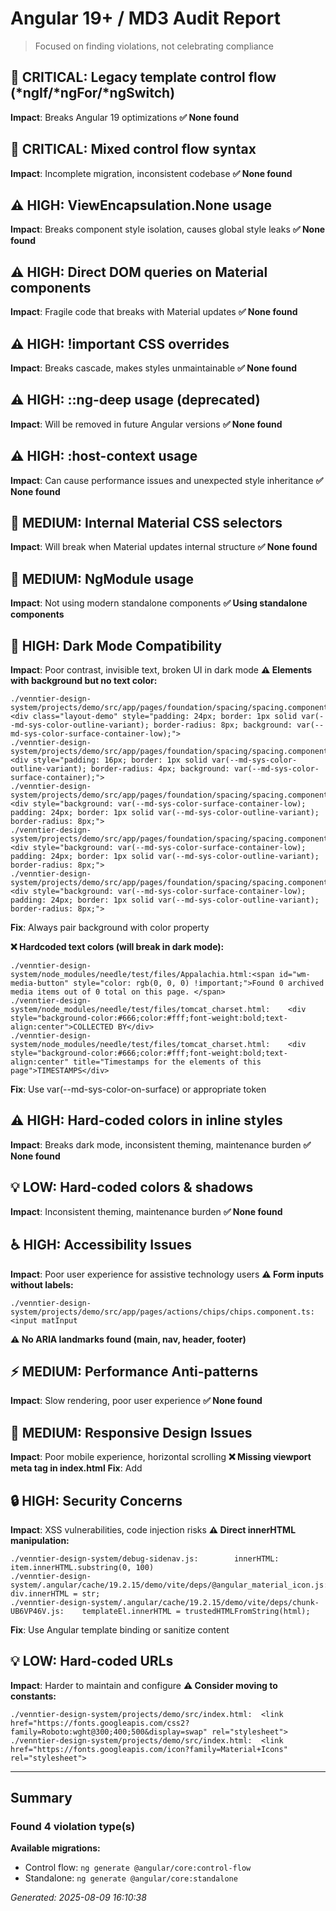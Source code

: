 # Angular 19+ / MD3 Audit Report

> Focused on finding violations, not celebrating compliance

## 🚨 CRITICAL: Legacy template control flow (*ngIf/*ngFor/*ngSwitch)

**Impact**: Breaks Angular 19 optimizations
**✅ None found**

## 🚨 CRITICAL: Mixed control flow syntax

**Impact**: Incomplete migration, inconsistent codebase
**✅ None found**

## ⚠️ HIGH: ViewEncapsulation.None usage

**Impact**: Breaks component style isolation, causes global style leaks
**✅ None found**

## ⚠️ HIGH: Direct DOM queries on Material components

**Impact**: Fragile code that breaks with Material updates
**✅ None found**

## ⚠️ HIGH: !important CSS overrides

**Impact**: Breaks cascade, makes styles unmaintainable
**✅ None found**

## ⚠️ HIGH: ::ng-deep usage (deprecated)

**Impact**: Will be removed in future Angular versions
**✅ None found**

## ⚠️ HIGH: :host-context usage

**Impact**: Can cause performance issues and unexpected style inheritance
**✅ None found**

## 📝 MEDIUM: Internal Material CSS selectors

**Impact**: Will break when Material updates internal structure
**✅ None found**

## 📝 MEDIUM: NgModule usage

**Impact**: Not using modern standalone components
**✅ Using standalone components**

## 🌙 HIGH: Dark Mode Compatibility

**Impact**: Poor contrast, invisible text, broken UI in dark mode
**⚠️ Elements with background but no text color:**
```
./venntier-design-system/projects/demo/src/app/pages/foundation/spacing/spacing.component.ts:            <div class="layout-demo" style="padding: 24px; border: 1px solid var(--md-sys-color-outline-variant); border-radius: 8px; background: var(--md-sys-color-surface-container-low);">
./venntier-design-system/projects/demo/src/app/pages/foundation/spacing/spacing.component.ts:              <div style="padding: 16px; border: 1px solid var(--md-sys-color-outline-variant); border-radius: 4px; background: var(--md-sys-color-surface-container);">
./venntier-design-system/projects/demo/src/app/pages/foundation/spacing/spacing.component.ts:              <div style="background: var(--md-sys-color-surface-container-low); padding: 24px; border: 1px solid var(--md-sys-color-outline-variant); border-radius: 8px;">
./venntier-design-system/projects/demo/src/app/pages/foundation/spacing/spacing.component.ts:              <div style="background: var(--md-sys-color-surface-container-low); padding: 24px; border: 1px solid var(--md-sys-color-outline-variant); border-radius: 8px;">
./venntier-design-system/projects/demo/src/app/pages/foundation/spacing/spacing.component.ts:              <div style="background: var(--md-sys-color-surface-container-low); padding: 24px; border: 1px solid var(--md-sys-color-outline-variant); border-radius: 8px;">
```
**Fix**: Always pair background with color property

**❌ Hardcoded text colors (will break in dark mode):**
```
./venntier-design-system/node_modules/needle/test/files/Appalachia.html:<span id="wm-media-button" style="color: rgb(0, 0, 0) !important;">Found 0 archived media items out of 0 total on this page. </span>
./venntier-design-system/node_modules/needle/test/files/tomcat_charset.html:    <div style="background-color:#666;color:#fff;font-weight:bold;text-align:center">COLLECTED BY</div>
./venntier-design-system/node_modules/needle/test/files/tomcat_charset.html:    <div style="background-color:#666;color:#fff;font-weight:bold;text-align:center" title="Timestamps for the elements of this page">TIMESTAMPS</div>
```
**Fix**: Use var(--md-sys-color-on-surface) or appropriate token

## ⚠️ HIGH: Hard-coded colors in inline styles

**Impact**: Breaks dark mode, inconsistent theming, maintenance burden
**✅ None found**

## 💡 LOW: Hard-coded colors & shadows

**Impact**: Inconsistent theming, maintenance burden
**✅ None found**

## ♿ HIGH: Accessibility Issues

**Impact**: Poor user experience for assistive technology users
**⚠️ Form inputs without labels:**
```
./venntier-design-system/projects/demo/src/app/pages/actions/chips/chips.component.ts:              <input matInput 
```
**⚠️ No ARIA landmarks found (main, nav, header, footer)**

## ⚡ MEDIUM: Performance Anti-patterns

**Impact**: Slow rendering, poor user experience
**✅ None found**

## 📱 MEDIUM: Responsive Design Issues

**Impact**: Poor mobile experience, horizontal scrolling
**❌ Missing viewport meta tag in index.html**
**Fix**: Add <meta name="viewport" content="width=device-width, initial-scale=1">

## 🔒 HIGH: Security Concerns

**Impact**: XSS vulnerabilities, code injection risks
**⚠️ Direct innerHTML manipulation:**
```
./venntier-design-system/debug-sidenav.js:        innerHTML: item.innerHTML.substring(0, 100)
./venntier-design-system/.angular/cache/19.2.15/demo/vite/deps/@angular_material_icon.js:    div.innerHTML = str;
./venntier-design-system/.angular/cache/19.2.15/demo/vite/deps/chunk-UB6VP46V.js:    templateEl.innerHTML = trustedHTMLFromString(html);
```
**Fix**: Use Angular template binding or sanitize content

## 💡 LOW: Hard-coded URLs

**Impact**: Harder to maintain and configure
**⚠️ Consider moving to constants:**
```
./venntier-design-system/projects/demo/src/index.html:  <link href="https://fonts.googleapis.com/css2?family=Roboto:wght@300;400;500&display=swap" rel="stylesheet">
./venntier-design-system/projects/demo/src/index.html:  <link href="https://fonts.googleapis.com/icon?family=Material+Icons" rel="stylesheet">
```

---

## Summary
### Found 4 violation type(s)

**Available migrations:**
- Control flow: `ng generate @angular/core:control-flow`
- Standalone: `ng generate @angular/core:standalone`

*Generated: 2025-08-09 16:10:38*
